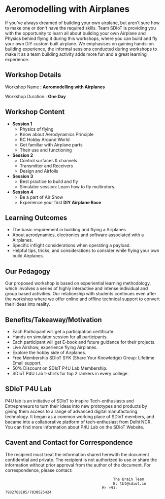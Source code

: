 # Aeromodelling with Airplanes
If you've always dreamed of building your own airplane, but aren't sure how to make one or don't have the required skills. Team SDIoT is providing you with the opportunity to learn all about building your own Airplane and Physics behind flying it during this workshops, where you can build and fly your own DiY custom built airplane. We emphasises on gaining hands-on building experience, the informal sessions conducted during workshops to make it as a team building activity adds more fun and a great learning experience.

## Workshop Details
Workshop Name : **Aeromodelling with Airplanes**

Workshop Duration : **One Day**
## Workshop Content
+ **Session 1**
  + Physics of flying
  + Know about Aerodynamics Principle
  + RC Hobby Around World
  + Get familiar with Airplane parts
  + Their use and functioning
+ **Session 2**
  + Control surfaces & channels
  + Transmitter and Receivers
  + Design and Airfoils
+ **Session 3**
  + Best practice to build and fly
  + Simulator session: Learn how to fly multirotors.
+ **Session 4**
  + Be a part of Air Show
  + Experience your first **DIY Airplane Race**
## Learning Outcomes
+ The basic requirement in building and flying a Airplanes
+ About aerodynamics, electronics and software associated with a Airplanes.
+ Specific inflight considerations when operating a payload.
+ Helpful tips, tricks, and considerations to consider while flying your own build Airplanes.
## Our Pedagogy
Our proposed workshop is based on experiential learning methodology, which involves a series of highly interactive and intense individual and group based activities. Our relationship with students continues even after the workshop where we offer online and offline technical support to convert their ideas into reality.
## Benefits/Takeaway/Motivation
+ Each Participant will get a participation certificate.
+ Hands on simulator session for all participants.
+ Each participant will get E-book and future guidance for their projects.
+ Live Airshow, experience flying Airplanes.
+ Explore the hobby side of Airplanes.
+ Free Membership SDIoT SYK (Share Your Knowledge) Group: Lifetime Email support.
+ 50% Discount on SDIoT P4U Lab Membership.
+ SDIoT P4U Lab t-shirts for top 2 rankers in every college.
## SDIoT P4U Lab
P4U lab is an initiative of SDIoT to inspire Tech-enthusiasts and Entrepreneurs to turn their ideas into new prototypes and products by giving them access to a range of advanced digital manufacturing technology. It began as a common working place of SDIoT members, and became into a collaborative platform of tech-enthusiast from Delhi NCR. You can find more information about P4U Lab on the SDIoT Website.
## Cavent and Contact for Correspondence
The recipient must treat the information shared herewith the document confidential and private. The recipient is not authorized to use or share the information without prior approval from the author of the document. For correspondence, please contact:

                                                     The Brain Team
                                                     E: tbt@sdiot.in
                                                M: +91-7982788105/7838525424

